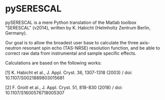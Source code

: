 # pySERESCAL
pySERESCAL is a mere Python translation of the Matlab toolbox "SERESCAL" (v2014), written by K. Habicht (Helmholtz Zentrum Berlin, Germany).

Our goal is to allow the broadest user base to calculate the three axis-neutron resonant spin echo (TAS-NRSE) resolution function,
and be able to correct raw data from instrumental and sample specific effects.

Calculations are based on the following works:

[1] K. Habicht et al., J. Appl. Cryst. 36, 1307-1318 (2003) / doi: 10.1107/S0021889803015681

[2] F. Groitl et al., J. Appl. Cryst. 51, 818-830 (2018) / doi: 10.1107/S1600576718005307
